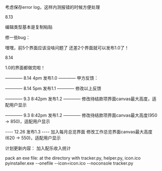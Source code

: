 <!-- 8.12 -->
<!-- 做好了作品详情界面的关闭和保存按钮（保存只做了存在works_df，还没做存在status_log_df），现在主页和作品详情页面可以自由往来 -->
<!-- 下一步：在status_log_df里加个timestamp的column -->
<!-- 这样主页显示status的时候用latest timestamp显示 -->
<!-- 作品详情保存的时候也和latest timestamp的status对比。不然如果同一天有两个status，就bug了 -->
<!-- 做完这一步之后，作品详情界面就做好了，可以做下一个页面了 -->


<!-- status
工作完成/取消
还需要填截止时间吗？ - 我不知道怎么不显示！算了不管了 -->
<!-- 主页不要显示这两种了 -->

<!-- 可恶，忘了做详情界面的历史状态了 -->

考虑保存error log，这样内测报错的时候方便处理

8.13
<!-- 前三个界面都做完了，后面的比较简单~（但愿） -->
<!-- 今天先做编辑客户 -->
编辑类型基本是复制粘贴

<!-- 新客户名（输入框里的灰色提示字体） -->
<!-- 做添加新客户按钮的功能 -->

<!-- listbox变成灰色可以吗？ -->
<!-- 改变顺序可以吗？ -->
<!-- 然后添加3个按钮：休眠/激活，保存，关闭 -->
<!-- 修改listbox字体 -->
<!-- 滚动条 -->
<!-- bug：inactive的client移动之后变回黑色 -->
<!-- 不能添加重名客户 -->

<!-- listbox empty line at bottom -->
<!-- 加载的时候不显示灰色 -->
<!-- 类型和客户的col顺序- 影响添加 -->
<!-- 删除客户/类型 - 只能删没有作品记录的 -->

修一些bug：
<!-- 添加作品的时候状态默认：已出demo，虽然选的是已下定金 -->
<!-- 添加作品之后到作品详情界面 -->
<!-- 主页备注显示NAN -->
<!-- 添加作品之后works_df里client_id和type_id都是0，虽然选了下拉 -->
<!-- 水美上马不显示。。 -->
<!-- 工作详情总价带小数点 -->
<!-- 主页 本月收入/待结 带小数点 -->
<!-- 创建作品，下拉选了蓝莓，但是主页显示王德龙 -->
<!-- 待结数值不对 -->
<!-- detail page - check box not loaded on new load -->
嘿嘿，前5个界面应该没啥问题了
还差2个界面就可以发布1.0了！

<!-- 定金大于总价警告 -->
<!-- 主页待结不准 -->
<!-- 主页活太多加个滚动条 - canvas sucks. I'll do it when needed for so many works https://www.youtube.com/watch?v=0WafQCaok6g -->

8.14
<!-- 删除客户/类型之后，新建的id是按顺序来还是？ -->
<!-- 工作完成/取消之后，再恢复活跃状态，工作详情的状态下拉里不改变 -->
<!-- 主页也不显示 -->
<!-- 移动代付页面的总计到右下角 -->
<!-- 主页钱数不对。。 -->
<!-- 创建的时候必须是已下定金，不然log会出问题 -->
<!-- 工作详情返回的时候，返回到上一页 -->
<!-- use canvas on all works page -->
<!-- also x scrollbar on canvas -->
<!-- 备注居左（主页+所有作品） -->
1.0的界面都做完啦！

———— 8.14 4pm 发布1.0 ————
甲方反馈：
<!-- 工作总览的分割线加粗加黑，或者完成的工作变灰色 -->
<!-- 工作详情每次都要拖一下 - 可以通过拖动主窗口解决 -->
<!-- print statement删掉 -->
<!-- 工作总览canvas有点长 -->
<!-- 表格间隙缩小 -->
<!-- 待结和主界面也加滚动条 可恶 -->
<!-- 加版本号 -->

———— 8.14 5pm 发布1.1 ————
修改以上反馈

———— 9.3 8:42pm 发布1.2 ————
修改待结款项界面canvas最大高度，适配用户显示

———— 9.3 8:42pm 发布1.2 ————
修改待结款项界面canvas最大高度(950 -> 850)，适配用户显示

---- 12.26 发布1.3 ----
加入每月总览界面
修改工作总览界面canvas最大高度(620 -> 550)，适配用户显示


计划更新内容：
加入配乐收入统计

pack an exe file:
at the directory with tracker.py, helper.py, icon.ico
pyinstaller.exe --onefile --icon=icon.ico --noconsole tracker.py